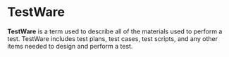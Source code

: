 # TestWare

**TestWare** is a term used to describe all of the materials used to perform a test. TestWare includes test plans, test cases, test scripts, and any other items needed to design and perform a test. 
